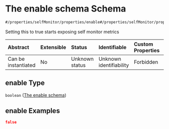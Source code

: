 # The enable schema Schema

```txt
#/properties/selfMonitor/properties/enable#/properties/selfMonitor/properties/enable
```

Setting this to true starts exposing self monitor metrics

| Abstract            | Extensible | Status         | Identifiable            | Custom Properties | Additional Properties | Access Restrictions | Defined In                                                        |
| :------------------ | :--------- | :------------- | :---------------------- | :---------------- | :-------------------- | :------------------ | :---------------------------------------------------------------- |
| Can be instantiated | No         | Unknown status | Unknown identifiability | Forbidden         | Allowed               | none                | [values.schema.json\*](values.schema.json "open original schema") |

## enable Type

`boolean` ([The enable schema](values-properties-the-selfmonitor-schema-properties-the-enable-schema.md))

## enable Examples

```json
false
```
